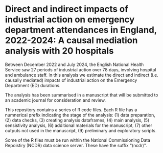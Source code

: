 # Direct and indirect impacts of industrial action on emergency department attendances in England, 2022-2024: A causal mediation analysis with 20 hospitals
Between December 2022 and July 2024, the English National Health Service saw 27 periods of industrial action over 78 days, involving hospital and ambulance staff. In this analysis we estimate the direct and indirect (i.e. causally mediated) impacts of industrial action on the Emergency Department (ED) durations.

The analysis has been summarised in a manuscript that will be submitted to an academic journal  for consideration and review.

This repository contains a series of R code files.  Each R file has a numnerical prefix indicating the stage of the analysis:
(1)  data preparation,
(2)  data checks,
(3)  creating analysis dataframes,
(4)  main analysis,
(5)  sensistivity analysis,
(6)  additional materials for the manuscript,
(7)  other outputs not used in the manuscript,
(9)  preliminary and exploratory scripts.

Some of the R files must be run within the National Commissioning Data Repoistiry (NCDR)  data science server.  These have the suffix "(ncdr)".
